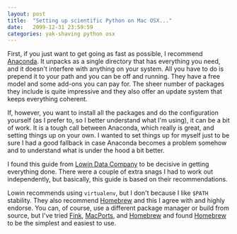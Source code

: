 ```yaml
---
layout: post
title:  "Setting up scientific Python on Mac OSX..."
date:   2099-12-31 23:59:59
categories: yak-shaving python osx
---
```


First, if you just want to get going as fast as possible, I recommend 
[Anaconda](https://store.continuum.io/cshop/anaconda/). It unpacks as a single 
directory that has everything you need, and it doesn't interfere with anything 
on your system. 
All you have to do is prepend it to your
path and you can be off and running. They have a free model and some add-ons you 
can pay for. The sheer number of packages they include is quite impressive and 
they also offer an update system that keeps everything coherent.

If, however, you want to install all the packages and do the configuration 
yourself (as I prefer to, so I better understand what I'm using), it can be a 
bit of work. It is a tough call between Anaconda, which really is great, and setting
things up on your own. I wanted to set things up for myself just to be sure I had
a good fallback in case Anaconda becomes a problem somehow and to understand what 
is under the hood a bit better.

I found this guide from 
[Lowin Data Company](http://www.lowindata.com/2013/installing-scientific-python-on-mac-os-x/)
to be decisive in getting everything done. There were a couple of extra snags I had 
to work out independently, but basically, this guide is based on their recommendations.

Lowin recommends using `virtualenv`, but I don't because I like `$PATH` stability. They 
also recommend [Homebrew](http://brew.sh) and this I agree with and highly endorse.
You can, of course, use a different package manager or build from source, but I've 
tried [Fink](http://www.finkproject.org), [MacPorts](http://www.macports.org), and 
[Homebrew](http://brew.sh) and found [Homebrew](http://brew.sh) to be the simplest and
easiest to use.



